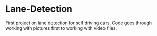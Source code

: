 # Lane-Detection

First project on lane detection for self driving cars. 
Code goes through working with pictures first to working with video files.
